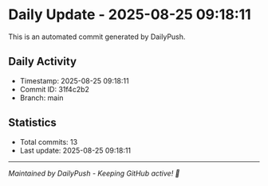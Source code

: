 # Daily Update - 2025-08-25 09:18:11

This is an automated commit generated by DailyPush.

## Daily Activity
- Timestamp: 2025-08-25 09:18:11
- Commit ID: 31f4c2b2
- Branch: main

## Statistics
- Total commits: 13
- Last update: 2025-08-25 09:18:11

---
*Maintained by DailyPush - Keeping GitHub active! 🚀*
